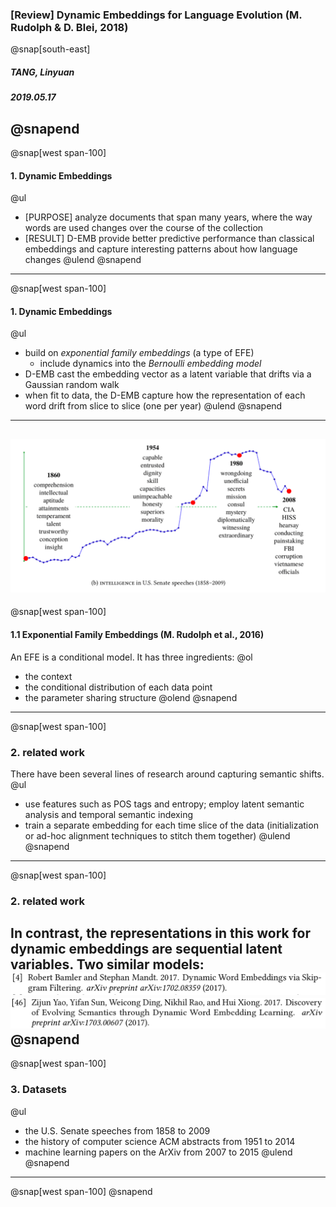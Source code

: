 ### [Review] Dynamic Embeddings for Language Evolution (M. Rudolph & D. Blei, 2018)
@snap[south-east]
##### TANG, Linyuan
##### 2019.05.17
@snapend
---
@snap[west span-100]
#### 1. Dynamic Embeddings
@ul[](false)
- [PURPOSE] analyze documents that span many years, where the way words are used changes over the course of the collection
- [RESULT] D-EMB provide better predictive performance than classical embeddings and capture interesting patterns about how language changes
@ulend
@snapend
---
@snap[west span-100]
#### 1. Dynamic Embeddings
@ul[](false)
- build on *exponential family embeddings* (a type of EFE)
  - include dynamics into the *Bernoulli embedding model*
- D-EMB cast the embedding vector as a latent variable that drifts via a Gaussian random walk
- when fit to data, the D-EMB capture how the representation of each word drift from slice to slice (one per year)
@ulend
@snapend
---
![example1](assets/img/img1.png)
---
@snap[west span-100]
#### 1.1 Exponential Family Embeddings (M. Rudolph et al., 2016)
An EFE is a conditional model. It has three ingredients:
@ol[](false)
- the context
- the conditional distribution of each data point
- the parameter sharing structure
@olend
@snapend
---
@snap[west span-100]
### 2. related work
There have been several lines of research around capturing semantic shifts.
@ul[](false)
- use features such as POS tags and entropy; employ latent semantic analysis and temporal semantic indexing
- train a separate embedding for each time slice of the data (initialization or ad-hoc alignment techniques to stitch them together)
@ulend
@snapend
---
@snap[west span-100]
### 2. related work
In contrast, the representations in this work for dynamic embeddings are sequential latent variables.
Two similar models:
![ref1](assets/img/ref1.png)
![ref2](assets/img/ref2.png)
@snapend
---
@snap[west span-100]
### 3. Datasets
@ul[](false)
- the U.S. Senate speeches from 1858 to 2009
- the history of computer science ACM abstracts from 1951 to 2014
- machine learning papers on the ArXiv from 2007 to 2015
@ulend
@snapend
---
@snap[west span-100]
@snapend

